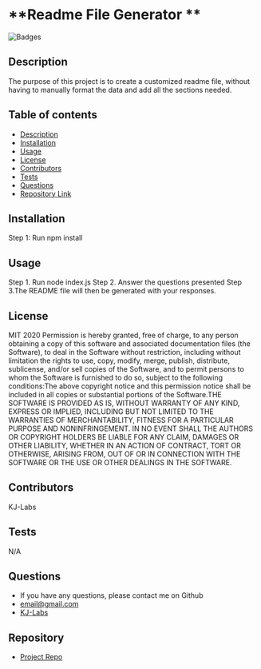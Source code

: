 
# **Readme File Generator **
![Badges](https://img.shields.io/badge/License-MIT-Blue)

## Description 

The purpose of this project is to create a customized readme file, without having to manually format the data and add all the sections needed.

## Table of contents

- [Description](#desc)
- [Installation](#install)
- [Usage](#usage)
- [License](#license)
- [Contributors](#contributors)
- [Tests](#tests)
- [Questions](#questions)
- [Repository Link](#repository)



## Installation

 Step 1: Run npm install

## Usage

Step 1. Run node index.js Step 2. Answer the questions presented Step 3.The README file will then be generated with your responses.

## License
MIT 
2020 Permission is hereby granted, free of charge, to any person obtaining a copy of this software and associated documentation files (the Software), to deal in the Software without restriction, including without limitation the rights to use, copy, modify, merge, publish, distribute, sublicense, and/or sell copies of the Software, and to permit persons to whom the Software is furnished to do so, subject to the following conditions:The above copyright notice and this permission notice shall be included in all copies or substantial portions of the Software.THE SOFTWARE IS PROVIDED AS IS, WITHOUT WARRANTY OF ANY KIND, EXPRESS OR IMPLIED, INCLUDING BUT NOT LIMITED TO THE WARRANTIES OF MERCHANTABILITY, FITNESS FOR A PARTICULAR PURPOSE AND NONINFRINGEMENT. IN NO EVENT SHALL THE AUTHORS OR COPYRIGHT HOLDERS BE LIABLE FOR ANY CLAIM, DAMAGES OR OTHER LIABILITY, WHETHER IN AN ACTION OF CONTRACT, TORT OR OTHERWISE, ARISING FROM, OUT OF OR IN CONNECTION WITH THE SOFTWARE OR THE USE OR OTHER DEALINGS IN THE SOFTWARE.

## Contributors

KJ-Labs

## Tests

N/A

## Questions

- If you have any questions, please contact me on Github
- email@gmail.com
- [KJ-Labs](https://github.com/KJ-Labs)

## Repository

- [Project Repo](https://github.com/KJ-Labs/Readme-File-Generator)




